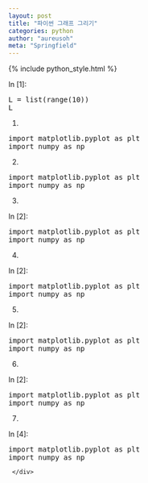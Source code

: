 ```yaml
---
layout: post
title: "파이썬 그래프 그리기"
categories: python
author: "aureusoh"
meta: "Springfield"
---
```


{% include python_style.html %}

<div class="cell border-box-sizing code_cell rendered">
<div class="input">
<div class="prompt input_prompt">In&nbsp;[1]:</div>
<div class="inner_cell">
    <div class="input_area">
<div class=" highlight hl-ipython3"><pre><span></span><span class="n">L</span> <span class="o">=</span> <span class="nb">list</span><span class="p">(</span><span class="nb">range</span><span class="p">(</span><span class="mi">10</span><span class="p">))</span>
<span class="n">L</span>
</pre></div>

</div>
</div>
</div>

1.
<div class=" highlight hl-ipython3"><pre><span></span><span class="kn">import</span> <span class="nn">matplotlib.pyplot</span> <span class="k">as</span> <span class="nn">plt</span> 
<span class="kn">import</span> <span class="nn">numpy</span> <span class="k">as</span> <span class="nn">np</span>
</pre></div>

2.
<div class="CodeMirror cm-s-jupyter">
<div class=" highlight hl-ipython3"><pre><span></span><span class="kn">import</span> <span class="nn">matplotlib.pyplot</span> <span class="k">as</span> <span class="nn">plt</span> 
<span class="kn">import</span> <span class="nn">numpy</span> <span class="k">as</span> <span class="nn">np</span>
</pre></div>
</div>

3.
<div class="jp-InputPrompt jp-InputArea-prompt">In&nbsp;[2]:</div>
<div class="CodeMirror cm-s-jupyter">
<div class=" highlight hl-ipython3"><pre><span></span><span class="kn">import</span> <span class="nn">matplotlib.pyplot</span> <span class="k">as</span> <span class="nn">plt</span> 
<span class="kn">import</span> <span class="nn">numpy</span> <span class="k">as</span> <span class="nn">np</span>
</pre></div>
</div>

4.
<div class="jp-Cell-inputWrapper">
<div class="jp-InputPrompt jp-InputArea-prompt">In&nbsp;[2]:</div>
<div class="CodeMirror cm-s-jupyter">
<div class=" highlight hl-ipython3"><pre><span></span><span class="kn">import</span> <span class="nn">matplotlib.pyplot</span> <span class="k">as</span> <span class="nn">plt</span> 
<span class="kn">import</span> <span class="nn">numpy</span> <span class="k">as</span> <span class="nn">np</span>
</pre></div>
</div>
</div>

5.
<div class="jp-Cell jp-CodeCell jp-Notebook-cell jp-mod-noOutputs  ">
<div class="jp-Cell-inputWrapper">
<div class="jp-InputPrompt jp-InputArea-prompt">In&nbsp;[2]:</div>
<div class="CodeMirror cm-s-jupyter">
<div class=" highlight hl-ipython3"><pre><span></span><span class="kn">import</span> <span class="nn">matplotlib.pyplot</span> <span class="k">as</span> <span class="nn">plt</span> 
<span class="kn">import</span> <span class="nn">numpy</span> <span class="k">as</span> <span class="nn">np</span>
</pre></div>
</div>
</div>
</div>

6.
<div class="jp-Cell-inputWrapper">
<div class="jp-InputArea jp-Cell-inputArea">
<div class="jp-InputPrompt jp-InputArea-prompt">In&nbsp;[2]:</div>
<div class="CodeMirror cm-s-jupyter">
<div class=" highlight hl-ipython3"><pre><span></span><span class="kn">import</span> <span class="nn">matplotlib.pyplot</span> <span class="k">as</span> <span class="nn">plt</span> 
<span class="kn">import</span> <span class="nn">numpy</span> <span class="k">as</span> <span class="nn">np</span>
</pre></div>
</div>
</div>
</div>


7.

<div class="jp-Cell jp-CodeCell jp-Notebook-cell jp-mod-noOutputs  ">
<div class="jp-Cell-inputWrapper">
<div class="jp-Collapser jp-InputCollapser jp-Cell-inputCollapser">
</div>
<div class="jp-InputArea jp-Cell-inputArea">
<div class="jp-InputPrompt jp-InputArea-prompt">In&nbsp;[4]:</div>
<div class="jp-CodeMirrorEditor jp-Editor jp-InputArea-editor" data-type="inline">
     <div class="CodeMirror cm-s-jupyter">
<div class=" highlight hl-ipython3"><pre><span></span><span class="kn">import</span> <span class="nn">matplotlib.pyplot</span> <span class="k">as</span> <span class="nn">plt</span> 
<span class="kn">import</span> <span class="nn">numpy</span> <span class="k">as</span> <span class="nn">np</span>
</pre></div>

     </div>
</div>
</div>
</div>

</div>
